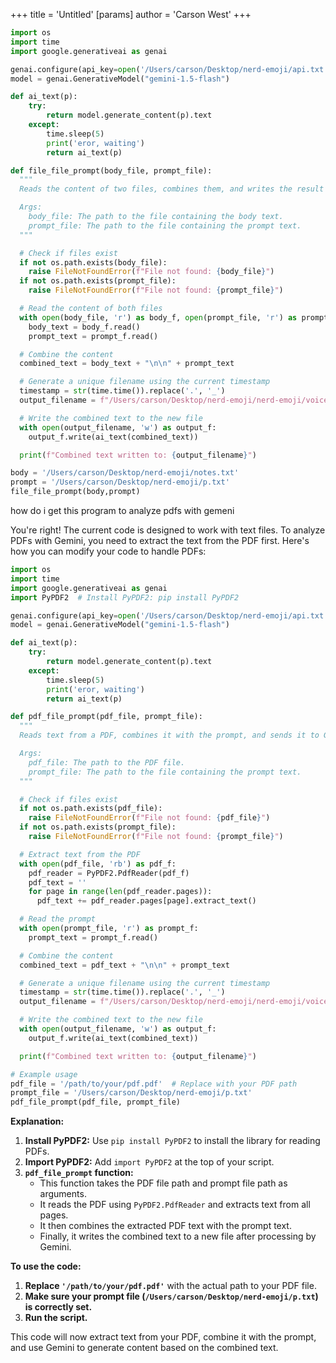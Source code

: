 +++
 title = 'Untitled'
[params]
	author = 'Carson West'
+++
```python
import os
import time
import google.generativeai as genai

genai.configure(api_key=open('/Users/carson/Desktop/nerd-emoji/api.txt','r').readline())
model = genai.GenerativeModel("gemini-1.5-flash")

def ai_text(p):
    try:
        return model.generate_content(p).text
    except:
        time.sleep(5)
        print('eror, waiting')
        return ai_text(p)

def file_file_prompt(body_file, prompt_file):
  """
  Reads the content of two files, combines them, and writes the result to a new file.

  Args:
    body_file: The path to the file containing the body text.
    prompt_file: The path to the file containing the prompt text.
  """

  # Check if files exist
  if not os.path.exists(body_file):
    raise FileNotFoundError(f"File not found: {body_file}")
  if not os.path.exists(prompt_file):
    raise FileNotFoundError(f"File not found: {prompt_file}")

  # Read the content of both files
  with open(body_file, 'r') as body_f, open(prompt_file, 'r') as prompt_f:
    body_text = body_f.read()
    prompt_text = prompt_f.read()

  # Combine the content
  combined_text = body_text + "\n\n" + prompt_text

  # Generate a unique filename using the current timestamp
  timestamp = str(time.time()).replace('.', '_')
  output_filename = f"/Users/carson/Desktop/nerd-emoji/nerd-emoji/voice-ai-test/combined_{timestamp}.md"

  # Write the combined text to the new file
  with open(output_filename, 'w') as output_f:
    output_f.write(ai_text(combined_text))

  print(f"Combined text written to: {output_filename}")

body = '/Users/carson/Desktop/nerd-emoji/notes.txt'
prompt = '/Users/carson/Desktop/nerd-emoji/p.txt'
file_file_prompt(body,prompt)
```
how do i get this program to analyze pdfs with gemeni

You're right! The current code is designed to work with text files. To analyze PDFs with Gemini, you need to extract the text from the PDF first. Here's how you can modify your code to handle PDFs:

```python
import os
import time
import google.generativeai as genai
import PyPDF2  # Install PyPDF2: pip install PyPDF2

genai.configure(api_key=open('/Users/carson/Desktop/nerd-emoji/api.txt','r').readline())
model = genai.GenerativeModel("gemini-1.5-flash")

def ai_text(p):
    try:
        return model.generate_content(p).text
    except:
        time.sleep(5)
        print('eror, waiting')
        return ai_text(p)

def pdf_file_prompt(pdf_file, prompt_file):
  """
  Reads text from a PDF, combines it with the prompt, and sends it to Gemini.

  Args:
    pdf_file: The path to the PDF file.
    prompt_file: The path to the file containing the prompt text.
  """

  # Check if files exist
  if not os.path.exists(pdf_file):
    raise FileNotFoundError(f"File not found: {pdf_file}")
  if not os.path.exists(prompt_file):
    raise FileNotFoundError(f"File not found: {prompt_file}")

  # Extract text from the PDF
  with open(pdf_file, 'rb') as pdf_f:
    pdf_reader = PyPDF2.PdfReader(pdf_f)
    pdf_text = ''
    for page in range(len(pdf_reader.pages)):
      pdf_text += pdf_reader.pages[page].extract_text()

  # Read the prompt
  with open(prompt_file, 'r') as prompt_f:
    prompt_text = prompt_f.read()

  # Combine the content
  combined_text = pdf_text + "\n\n" + prompt_text

  # Generate a unique filename using the current timestamp
  timestamp = str(time.time()).replace('.', '_')
  output_filename = f"/Users/carson/Desktop/nerd-emoji/nerd-emoji/voice-ai-test/combined_{timestamp}.md"

  # Write the combined text to the new file
  with open(output_filename, 'w') as output_f:
    output_f.write(ai_text(combined_text))

  print(f"Combined text written to: {output_filename}")

# Example usage
pdf_file = '/path/to/your/pdf.pdf'  # Replace with your PDF path
prompt_file = '/Users/carson/Desktop/nerd-emoji/p.txt'
pdf_file_prompt(pdf_file, prompt_file)
```

**Explanation:**

1. **Install PyPDF2:**  Use `pip install PyPDF2` to install the library for reading PDFs.
2. **Import PyPDF2:** Add `import PyPDF2` at the top of your script.
3. **`pdf_file_prompt` function:**
   - This function takes the PDF file path and prompt file path as arguments.
   - It reads the PDF using `PyPDF2.PdfReader` and extracts text from all pages.
   - It then combines the extracted PDF text with the prompt text.
   - Finally, it writes the combined text to a new file after processing by Gemini.

**To use the code:**

1. **Replace `'/path/to/your/pdf.pdf'`** with the actual path to your PDF file.
2. **Make sure your prompt file (`/Users/carson/Desktop/nerd-emoji/p.txt`) is correctly set.**
3. **Run the script.**

This code will now extract text from your PDF, combine it with the prompt, and use Gemini to generate content based on the combined text. 
